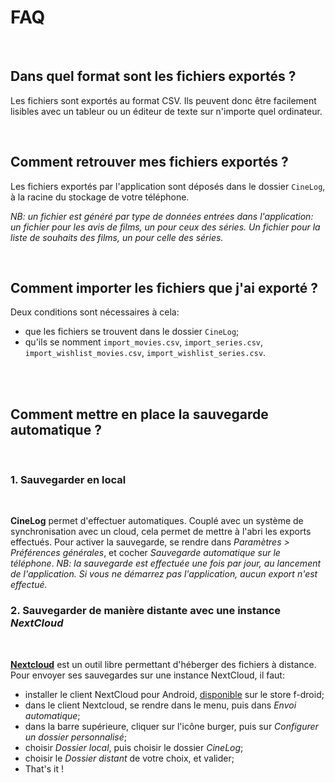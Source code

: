 # FAQ
<br>

## Dans quel format sont les fichiers exportés ?

Les fichiers sont exportés au format CSV. Ils peuvent donc être facilement lisibles avec un tableur ou un éditeur de texte sur n'importe quel ordinateur.

<br>

## Comment retrouver mes fichiers exportés ?

Les fichiers exportés par l'application sont déposés dans le dossier `CineLog`, à la racine du stockage de votre téléphone.

*NB: un fichier est généré par type de données entrées dans l'application: un fichier pour les avis de films, un pour ceux des séries. Un fichier pour la liste de souhaits des films, un pour celle des séries.*

<br>

## Comment importer les fichiers que j'ai exporté ?

Deux conditions sont nécessaires à cela:

- que les fichiers se trouvent dans le dossier `CineLog`;
- qu'ils se nomment `import_movies.csv`, `import_series.csv`, `import_wishlist_movies.csv`, `import_wishlist_series.csv`.

<br>
<br>

## Comment mettre en place la sauvegarde automatique ?
<br>

### 1. Sauvegarder en local

<br>

**CineLog** permet d'effectuer automatiques. Couplé avec un système de synchronisation avec un cloud, cela permet de mettre à l'abri les exports effectués. Pour activer la sauvegarde, se rendre dans *Paramètres > Préférences générales*, et cocher *Sauvegarde automatique sur le téléphone*.
*NB: la sauvegarde est effectuée une fois par jour, au lancement de l'application. Si vous ne démarrez pas l'application, aucun export n'est effectué.*

### 2. Sauvegarder de manière distante avec une instance *NextCloud*

<br>

[**Nextcloud**](https://fr.wikipedia.org/wiki/Nextcloud) est un outil libre permettant d'héberger des fichiers à distance. Pour envoyer ses sauvegardes sur une instance NextCloud, il faut:

- installer le client NextCloud pour Android, [disponible]() sur le store f-droid;
- dans le client Nextcloud, se rendre dans le menu, puis dans *Envoi automatique*;
- dans la barre supérieure, cliquer sur l'icône burger, puis sur *Configurer un dossier personnalisé*;
- choisir *Dossier local*, puis choisir le dossier *CineLog*;
- choisir le *Dossier distant* de votre choix, et valider;
- That's it !
